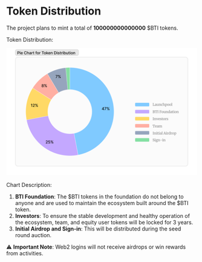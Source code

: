 # Token Distribution

The project plans to mint a total of **100000000000000** $BTI tokens.

Token Distribution:

![Figure 3.2 - $BTI Token Distribution](../.gitbook/assets/Token-Distribution.png)

Chart Description:

1. **BTI Foundation**: The $BTI tokens in the foundation do not belong to anyone and are used to maintain the ecosystem built around the $BTI token.
2. **Investors**: To ensure the stable development and healthy operation of the ecosystem, team, and equity user tokens will be locked for 3 years.
3. **Initial Airdrop and Sign-in**: This will be distributed during the seed round auction.

⚠️ **Important Note**: Web2 logins will not receive airdrops or win rewards from activities.
